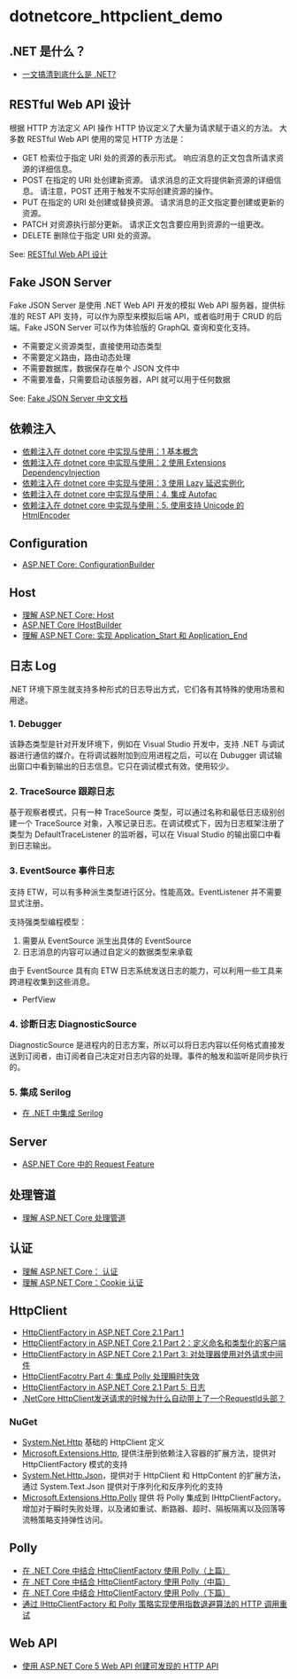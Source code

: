 # dotnetcore_httpclient_demo

## .NET 是什么？

* [一文搞清到底什么是 .NET?](https://www.cnblogs.com/haogj/p/9265031.html)

## RESTful Web API 设计

根据 HTTP 方法定义 API 操作
HTTP 协议定义了大量为请求赋于语义的方法。 大多数 RESTful Web API 使用的常见 HTTP 方法是：

* GET 检索位于指定 URI 处的资源的表示形式。 响应消息的正文包含所请求资源的详细信息。
* POST 在指定的 URI 处创建新资源。 请求消息的正文将提供新资源的详细信息。 请注意，POST 还用于触发不实际创建资源的操作。
* PUT 在指定的 URI 处创建或替换资源。 请求消息的正文指定要创建或更新的资源。
* PATCH 对资源执行部分更新。 请求正文包含要应用到资源的一组更改。
* DELETE 删除位于指定 URI 处的资源。

See: [RESTful Web API 设计](https://docs.microsoft.com/zh-cn/azure/architecture/best-practices/api-design)

## Fake JSON Server

Fake JSON Server 是使用 .NET Web API 开发的模拟 Web API 服务器，提供标准的 REST API 支持，可以作为原型来模拟后端 API，或者临时用于 CRUD 的后端。Fake JSON Server 可以作为体验版的 GraphQL 查询和变化支持。

* 不需要定义资源类型，直接使用动态类型
* 不需要定义路由，路由动态处理
* 不需要数据库，数据保存在单个 JSON 文件中
* 不需要准备，只需要启动该服务器，API 就可以用于任何数据

See: [Fake JSON Server 中文文档](https://www.cnblogs.com/haogj/p/16482959.html)

## 依赖注入

* [依赖注入在 dotnet core 中实现与使用：1 基本概念 ](https://www.cnblogs.com/haogj/p/11370314.html)
* [依赖注入在 dotnet core 中实现与使用：2 使用 Extensions DependencyInjection](https://www.cnblogs.com/haogj/p/11375019.html)
* [依赖注入在 dotnet core 中实现与使用：3 使用 Lazy<T> 延迟实例化](https://www.cnblogs.com/haogj/p/11450422.html)
* [依赖注入在 dotnet core 中实现与使用：4. 集成 Autofac ](https://www.cnblogs.com/haogj/p/13683730.html)
* [依赖注入在 dotnet core 中实现与使用：5. 使用支持 Unicode 的 HtmlEncoder](https://www.cnblogs.com/haogj/p/13785680.html)

## Configuration

* [ASP.NET Core: ConfigurationBuilder](https://www.cnblogs.com/haogj/p/13896680.html)

## Host

* [理解 ASP.NET Core: Host](https://www.cnblogs.com/haogj/p/13885461.html)
* [ASP.NET Core IHostBuilder](https://www.cnblogs.com/haogj/p/13895947.html)
* [理解 ASP.NET Core: 实现 Application_Start 和 Application_End](https://www.cnblogs.com/haogj/p/13969359.html)

## 日志 Log

.NET 环境下原生就支持多种形式的日志导出方式，它们各有其特殊的使用场景和用途。
### 1. Debugger
该静态类型是针对开发环境下，例如在 Visual Studio 开发中，支持 .NET 与调试器进行通信的媒介。在将调试器附加到应用进程之后，可以在 Dubugger 调试输出窗口中看到输出的日志信息。它只在调试模式有效。使用较少。

### 2. TraceSource 跟踪日志
基于观察者模式，只有一种 TraceSource 类型，可以通过名称和最低日志级别创建一个 TraceSource 对象，入喉记录日志。在调试模式下，因为日志框架注册了类型为 DefaultTraceListener 的监听器，可以在 Visual Studio 的输出窗口中看到日志输出。

### 3. EventSource 事件日志
支持 ETW，可以有多种派生类型进行区分。性能高效。EventListener 并不需要显式注册。

支持强类型编程模型：
1. 需要从 EventSource 派生出具体的 EventSource
2. 日志消息的内容可以通过自定义的数据类型来承载

由于 EventSource 具有向 ETW 日志系统发送日志的能力，可以利用一些工具来跨进程收集到这些消息。
* PerfView

### 4. 诊断日志 DiagnosticSource

DiagnosticSource 是进程内的日志方案，所以可以将日志内容以任何格式直接发送到订阅者，由订阅者自己决定对日志内容的处理。事件的触发和监听是同步执行的。

### 5. 集成 Serilog
* [在 .NET 中集成 Serilog](https://www.cnblogs.com/haogj/p/16437590.html)

## Server

* [ASP.NET Core 中的 Request Feature](https://www.cnblogs.com/haogj/p/16344208.html)

## 处理管道

* [理解 ASP.NET Core 处理管道](https://www.cnblogs.com/haogj/p/13756143.html)

## 认证

* [理解 ASP.NET Core： 认证](https://www.cnblogs.com/haogj/p/13991648.html)
* [理解 ASP.NET Core：Cookie 认证](https://www.cnblogs.com/haogj/p/14040546.html)

## HttpClient

* [HttpClientFactory in ASP.NET Core 2.1 Part 1](https://www.cnblogs.com/haogj/p/13807222.html)
* [HttpClientFactory in ASP.NET Core 2.1 Part 2：定义命名和类型化的客户端](https://www.cnblogs.com/haogj/p/13807218.html)
* [HttpClientFactory in ASP.NET Core 2.1 Part 3: 对处理器使用对外请求中间件](https://www.cnblogs.com/haogj/p/13807210.html)
* [HttpClientFacotry Part 4: 集成 Polly 处理瞬时失效](https://www.cnblogs.com/haogj/p/13807208.html)
* [HttpClientFactory in ASP.NET Core 2.1 Part 5: 日志](https://www.cnblogs.com/haogj/p/13807204.html)
* [.NetCore HttpClient发送请求的时候为什么自动带上了一个RequestId头部？](https://www.cnblogs.com/haogj/p/13952211.html)

### NuGet

* [System.Net.Http](https://www.nuget.org/packages/System.Net.Http) 基础的 HttpClient 定义
* [Microsoft.Extensions.Http](https://www.nuget.org/packages/Microsoft.Extensions.Http/), 提供注册到依赖注入容器的扩展方法，提供对 HttpClientFactory 模式的支持
* [System.Net.Http.Json](https://www.nuget.org/packages/System.Net.Http.Json)，提供对于 HttpClient 和 HttpContent 的扩展方法，通过 System.Text.Json 提供对于序列化和反序列化的支持
* [Microsoft.Extensions.Http.Polly](https://www.nuget.org/packages/Microsoft.Extensions.Http.Polly/) 提供 将 Polly 集成到 IHttpClientFactory。增加对于瞬时失败处理，以及诸如重试、断路器、超时、隔板隔离以及回落等流畅策略支持弹性访问。

## Polly

* [在 .NET Core 中结合 HttpClientFactory 使用 Polly（上篇）](https://mp.weixin.qq.com/s/VfyrwARblQJgS7D2Q_Ny6A)
* [在 .NET Core 中结合 HttpClientFactory 使用 Polly（中篇）](https://www.cnblogs.com/willick/p/HttpClientFactory-Polly-2.html)
* [在 .NET Core 中结合 HttpClientFactory 使用 Polly（下篇）](https://www.cnblogs.com/willick/p/HttpClientFactory-Polly-3.html)
* [通过 IHttpClientFactory 和 Polly 策略实现使用指数退避算法的 HTTP 调用重试](https://docs.microsoft.com/zh-cn/dotnet/architecture/microservices/implement-resilient-applications/implement-http-call-retries-exponential-backoff-polly)


## Web API

* [使用 ASP.NET Core 5 Web API 创建可发现的 HTTP API](https://www.cnblogs.com/haogj/p/14494731.html)